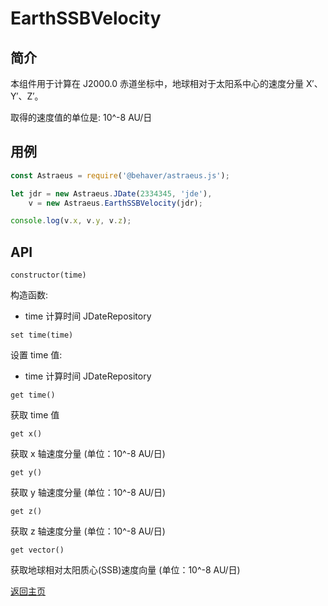 # EarthSSBVelocity

## 简介

本组件用于计算在 J2000.0 赤道坐标中，地球相对于太阳系中心的速度分量 X′、Y′、Z′。

取得的速度值的单位是: 10^-8 AU/日

## 用例

```js
const Astraeus = require('@behaver/astraeus.js');

let jdr = new Astraeus.JDate(2334345, 'jde'),
    v = new Astraeus.EarthSSBVelocity(jdr);

console.log(v.x, v.y, v.z);
```

## API

`constructor(time)`

构造函数:

* time 计算时间 JDateRepository

`set time(time)`

设置 time 值:

* time 计算时间 JDateRepository

`get time()`

获取 time 值

`get x()`

获取 x 轴速度分量 (单位：10^-8 AU/日)

`get y()`

获取 y 轴速度分量 (单位：10^-8 AU/日)

`get z()`

获取 z 轴速度分量 (单位：10^-8 AU/日)

`get vector()`

获取地球相对太阳质心(SSB)速度向量 (单位：10^-8 AU/日)

[返回主页](../../readme.md)
